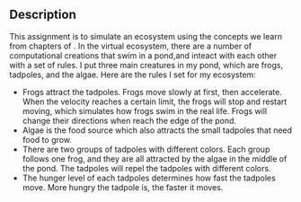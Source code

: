 ## Description
This assignment is to simulate an ecosystem using the concepts we learn from chapters of <The Nature of Code>. In the virtual ecosystem, there are a number of computational creations that swim in a pond,and inteact with each other with a set of rules. 
I put three main creatures in my pond, which are frogs, tadpoles, and the algae. Here are the rules I set for my ecosystem:
  - Frogs attract the tadpoles. Frogs move slowly at first, then accelerate. When the velocity reaches a certain limit, the frogs will stop and restart moving, which simulates how frogs swim in the real life. Frogs will change their directions when reach the edge of the pond. 
  - Algae is the food source which also attracts the small tadpoles that need food to grow. 
  - There are two groups of tadpoles with different colors. Each group follows one frog, and they are all attracted by the algae in the middle of the pond. The tadpoles will repel the tadpoles with different colors. 
  - The hunger level of each tadpoles determines how fast the tadpoles move. More hungry the tadpole is, the faster it moves.
